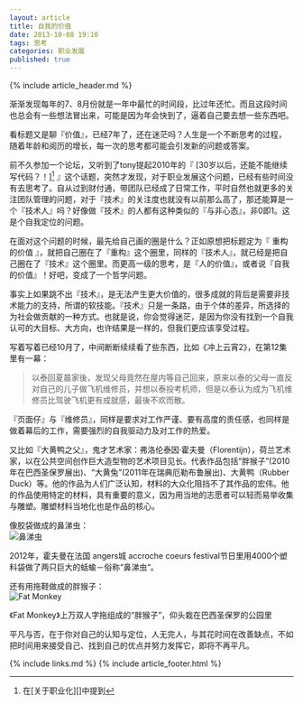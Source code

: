 ```yaml
---
layout: article
title: 自我的价值
date: 2013-10-08 19:10
tags: 思考
categories: 职业发展
published: true
---
```


{% include  article_header.md %}

渐渐发现每年的7、8月份就是一年中最忙的时间段，比过年还忙。而且这段时间也总会有一些想法冒出来，可能是因为年会快到了，逼着自己要去想一些东西吧。

看标题又是聊『价值』，已经7年了，还在迷茫吗？人生是一个不断思考的过程，随着年龄和阅历的增长，每一次的思考都可能会引发新的问题或答案。

前不久参加一个论坛，又听到了tony提起2010年的『 [30岁以后，还能不能继续写代码？！][^1] 』这个话题，突然才发现，对于职业发展这个问题，已经有些时间没有去思考了。自从过到财付通，带团队已经成了日常工作，平时自然也就更多的关注团队管理的问题，对于『技术』的关注度也就没有以前那么高了，那还能算是一个『技术人』吗？好像做『技术』的人都有这种类似的『与非心态』，非0即1。这是个自我定位的问题。

[^1]:在[关于职业化][]中提到

在面对这个问题的时候，最先给自己画的圈是什么？正如原想把标题定为『 重构的价值 』，就把自己圈在了『重构』这个圈里，同样的『技术人』，就已经是把自己圈在了『技术』这个圈里。而更高一级的思考，是『人的价值』，或者说『自我的价值』！好吧，变成了一个哲学问题。

事实上如果跳不出『技术』，是无法产生更大价值的，很多成就的背后是需要非技术能力的支持，所谓的软技能。『技术』只是一条路，由于个体的差异，所选择的为社会做贡献的一种方式。也就是说，你会觉得迷茫，是因为你没有找到一个自我认可的大目标、大方向，也许结果是一样的，但我们更应该享受过程。

写着写着已经10月了，中间断断续续看了些东西，比如《冲上云宵2》，在第12集里有一幕：

>以泰回夏晨家後，发现父母竟然在屋内等自己回来，原来以泰的父母一直反对自己的儿子做飞机维修员，并想以泰投考机师，但是以泰认为成为飞机维修员比驾驶飞机更有成就感，最後不欢而散。

『页面仔』与『维修员』，同样是要求对工作严谨、要有高度的责任感，也同样是做着幕后的工作，需要强烈的自我驱动力及对工作的热爱。

又比如『大黄鸭之父』，鬼才艺术家：弗洛伦泰因·霍夫曼（Florentijn），荷兰艺术家，以在公共空间创作巨大造型物的艺术项目见长。代表作品包括“胖猴子”(2010年在巴西圣保罗展出)、“大黄兔”(2011年在瑞典厄勒布鲁展出)、大黄鸭（Rubber Duck）等。他的作品为人们广泛认知，材料的大众化阻挡不了其作品的宏伟。他的作品使用特定的材料，具有重要的意义，因为用当地的志愿者可以轻而易举收集与雕塑。雕塑材料当地化也是作品的核心。

像胶袋做成的鼻涕虫：   
![鼻涕虫](http://i.minus.com/inC0lfmjBCN4H.jpg)

2012年，霍夫曼在法国 angers城 accroche coeurs festival节日里用4000个塑料袋做了两只巨大的蛞蝓－俗称“鼻涕虫“。

还有用拖鞋做成的胖猴子：   
![Fat Monkey](http://i.minus.com/ibhF9wDR3WGfJ3.jpg)

《Fat Monkey》上万双人字拖组成的“胖猴子”，仰头栽在巴西圣保罗的公园里

平凡与否，在于你对自己的认知与定位，人无完人，与其花时间在改善缺点，不如把时间用来接受自己、找到自己的优点并努力发挥它，即将不再平凡。

{% include links.md %}
{% include article_footer.html %}
